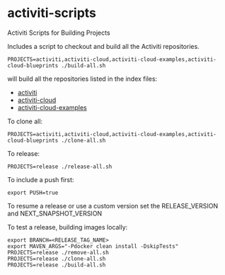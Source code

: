 # activiti-scripts
Activiti Scripts for Building Projects

Includes a script to checkout and build all the Activiti repositories.

    PROJECTS=activiti,activiti-cloud,activiti-cloud-examples,activiti-cloud-blueprints ./build-all.sh
    
will build all the repositories listed in the index files:

* [activiti](./repos-activiti.txt)
* [activiti-cloud](./repos-activiti.txt)
* [activiti-cloud-examples](./repos-activiti.txt)

To clone all:

    PROJECTS=activiti,activiti-cloud,activiti-cloud-examples,activiti-cloud-blueprints ./clone-all.sh

To release:

    PROJECTS=release ./release-all.sh

To include a push first:

    export PUSH=true

To resume a release or use a custom version set the RELEASE_VERSION and NEXT_SNAPSHOT_VERSION

To test a release, building images locally:

    export BRANCH=<RELEASE_TAG_NAME>
    export MAVEN_ARGS="-Pdocker clean install -DskipTests"
    PROJECTS=release ./remove-all.sh
    PROJECTS=release ./clone-all.sh
    PROJECTS=release ./build-all.sh
